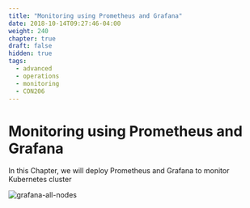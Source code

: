 ```yaml
---
title: "Monitoring using Prometheus and Grafana"
date: 2018-10-14T09:27:46-04:00
weight: 240
chapter: true
draft: false
hidden: true
tags:
  - advanced
  - operations
  - monitoring
  - CON206
---
```


# Monitoring using Prometheus and Grafana

In this Chapter, we will deploy Prometheus and Grafana to monitor Kubernetes cluster

![grafana-all-nodes](/images/grafana-all-nodes.png)
